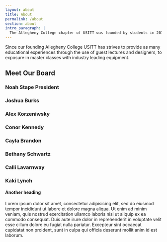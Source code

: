```yaml
---
layout: about
title: About
permalink: /about
section: about
intro_paragraph: |
  The Allegheny College chapter of USITT was founded by students in 2017 with the help of faculty advisers after students identified a strong need on campus for a Production pressence.
---
```

Since our founding Allegheny College USITT has strives to provide as many educational experiences through the use of guest lectures and designers, to exposure in master classes with industry leading equipment.

## Meet Our Board

### Noah Stape President


### Joshua Burks


### Alex Korzeniwsky


### Conor Kennedy


### Cayla Brandon


### Bethany Schwartz


### Calli Lavarnway


### Kaki Lynch


#### Another heading

Lorem ipsum dolor sit amet, consectetur adipisicing elit, sed do eiusmod tempor incididunt ut labore et dolore magna aliqua. Ut enim ad minim veniam, quis nostrud exercitation ullamco laboris nisi ut aliquip ex ea commodo consequat. Duis aute irure dolor in reprehenderit in voluptate velit esse cillum dolore eu fugiat nulla pariatur. Excepteur sint occaecat cupidatat non proident, sunt in culpa qui officia deserunt mollit anim id est laborum.
